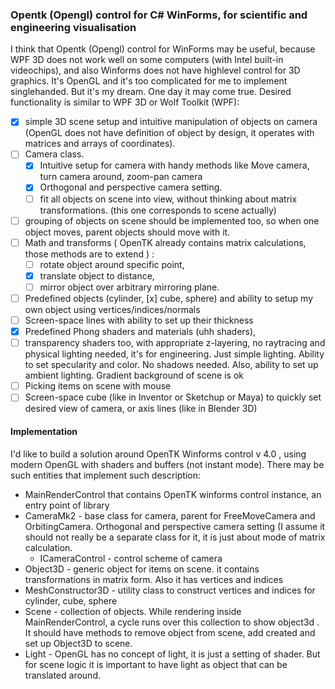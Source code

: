 ### Opentk (Opengl) control for C# WinForms, for scientific and engineering visualisation

I think that Opentk (Opengl) control for WinForms may be useful, because WPF 3D does not work well on some computers (with Intel built-in videochips), and also Winforms does not have highlevel control for 3D graphics. It's OpenGL and it's too complicated for me to implement singlehanded. But it's my dream. One day it may come true. Desired functionality is similar to WPF 3D or Wolf Toolkit (WPF): 

- [x] simple 3D scene setup and intuitive manipulation of objects on camera (OpenGL does not have definition of object by design, it operates with matrices and arrays of coordinates). 
- [ ] Camera class.  
    - [x] Intuitive setup for camera with handy methods like Move camera, turn camera around, zoom-pan camera
	- [x] Orthogonal and perspective camera setting. 
	- [ ] fit all objects on scene into view, without thinking about matrix transformations. (this one corresponds to scene actually)
- [ ] grouping of objects on scene should be implemented too, so when one object moves, parent objects should move with it.
- [ ] Math and transforms ( OpenTK already contains matrix calculations, those methods are to extend ) : 
    - [ ] rotate object around specific point, 
	- [x] translate object to distance, 
	- [ ] mirror object over arbitrary mirroring plane. 
- [ ] Predefined objects (cylinder, [x] cube, sphere) and ability to setup my own object using vertices/indices/normals 
- [ ] Screen-space lines with ability to set up their thickness 
- [x] Predefined Phong shaders and materials (uhh shaders), 
- [ ] transparency shaders too, with appropriate z-layering, no raytracing and physical lighting needed, it's for engineering. Just simple lighting. Ability to set specularity and color. No shadows needed. Also, ability to set up ambient lighting. Gradient background of scene is ok 
- [ ] Picking items on scene with mouse 
- [ ] Screen-space cube (like in Inventor or Sketchup or Maya) to quickly set desired view of camera, or axis lines (like in Blender 3D)

#### Implementation

I'd like to build a solution around OpenTK Winforms control v 4.0 , using modern OpenGL with shaders and buffers (not instant mode). There may be such entities that implement such description:
- MainRenderControl that contains OpenTK winforms control instance, an entry point of library
- CameraMk2 - base class for camera, parent for FreeMoveCamera and OrbitingCamera. Orthogonal and perspective camera setting (I assume it should not really be a separate class for it, it is just about mode of matrix calculation.
    - ICameraControl - control scheme of camera
- Object3D - generic object for items on scene. it contains transformations in matrix form. Also it has vertices and indices
- MeshConstructor3D - utility class to construct vertices and indices for cylinder, cube, sphere
- Scene - collection of objects. While rendering inside MainRenderControl, a cycle runs over this collection to show object3d . It should have methods to remove object from scene, add created and set up Object3D to scene.
- Light - OpenGL has no concept of light, it is just a setting of shader. But for scene logic it is important to have light as object that can be translated around. 